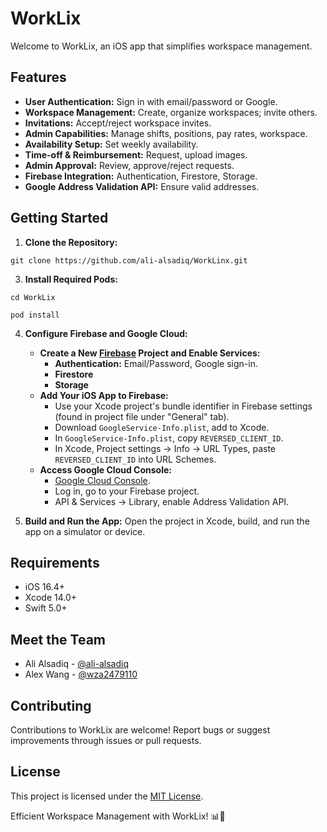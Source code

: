 # WorkLix

Welcome to WorkLix, an iOS app that simplifies workspace management.

## Features

* **User Authentication:** Sign in with email/password or Google.
* **Workspace Management:** Create, organize workspaces; invite others.
* **Invitations:** Accept/reject workspace invites.
* **Admin Capabilities:** Manage shifts, positions, pay rates, workspace.
* **Availability Setup:** Set weekly availability.
* **Time-off & Reimbursement:** Request, upload images.
* **Admin Approval:** Review, approve/reject requests.
* **Firebase Integration:** Authentication, Firestore, Storage.
* **Google Address Validation API:** Ensure valid addresses.

## Getting Started

1. **Clone the Repository:**
```
git clone https://github.com/ali-alsadiq/WorkLinx.git
```

3. **Install Required Pods:**

```
cd WorkLix
```

```
pod install
```


4. **Configure Firebase and Google Cloud:**
   - **Create a New [Firebase](https://console.firebase.google.com/) Project and Enable Services:**
     - **Authentication:** Email/Password, Google sign-in.
     - **Firestore**
     - **Storage** 
   - **Add Your iOS App to Firebase:**
     - Use your Xcode project's bundle identifier in Firebase settings (found in project file under "General" tab).
     - Download `GoogleService-Info.plist`, add to Xcode.
     - In `GoogleService-Info.plist`, copy `REVERSED_CLIENT_ID`.
     - In Xcode, Project settings -> Info -> URL Types, paste `REVERSED_CLIENT_ID` into URL Schemes.
   - **Access Google Cloud Console:**
     - [Google Cloud Console](https://console.cloud.google.com/).
     - Log in, go to your Firebase project.
     - API & Services -> Library, enable Address Validation API.

5. **Build and Run the App:**
   Open the project in Xcode, build, and run the app on a simulator or device.

## Requirements

- iOS 16.4+
- Xcode 14.0+
- Swift 5.0+

## Meet the Team

- Ali Alsadiq - [@ali-alsadiq](https://github.com/ali-alsadiq)
- Alex Wang - [@wza2479110](https://github.com/wza2479110)

## Contributing

Contributions to WorkLix are welcome! Report bugs or suggest improvements through issues or pull requests.

## License

This project is licensed under the [MIT License](https://opensource.org/licenses/MIT).

Efficient Workspace Management with WorkLix! 📊📅
